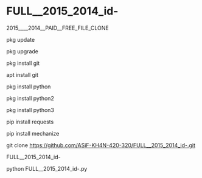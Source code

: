# FULL__2015_2014_id-
2015____2014__PAID__FREE_FILE_CLONE


pkg update

pkg upgrade

pkg install git

apt install git

pkg install python

pkg install python2

pkg install python3

pip install requests

pip install mechanize

git clone https://github.com/ASiF-KH4N-420-320/FULL__2015_2014_id-.git

FULL__2015_2014_id-

python FULL__2015_2014_id-.py

